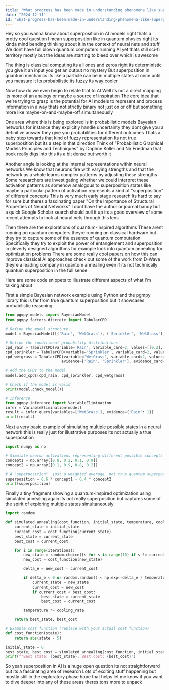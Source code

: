 ```yaml
---
title: "What progress has been made in understanding phenomena like superposition in AI models?"
date: "2024-12-11"
id: "what-progress-has-been-made-in-understanding-phenomena-like-superposition-in-ai-models"
---
```


Hey so you wanna know about superposition in AI models right thats a pretty cool question  I mean superposition like in quantum physics right its kinda mind bending thinking about it in the context of neural nets and stuff  We dont have full blown quantum computers running AI yet thats still sci-fi territory mostly but the ideas are starting to bleed over which is awesome

The thing is  classical computing its all ones and zeros right its deterministic  you give it an input you get an output  no mystery  But superposition in quantum mechanics its like a particle can be in multiple states at once until you measure it  Its probabilistic  its fuzzy  its way cooler

Now how do we even begin to relate that to AI  Well its not a direct mapping its more of an analogy  or maybe a source of inspiration  The core idea that we're trying to grasp is the potential for AI models to represent and process information in a way thats not strictly binary  not just on or off  but something more like maybe-on-and-maybe-off simultaneously

One area where this is being explored is in probabilistic models  Bayesian networks for instance  they explicitly handle uncertainty they dont give you a definitive answer they give you probabilities for different outcomes  Thats a baby step towards that kind of fuzzy representation  Its not true superposition but its a step in that direction  Think of  "Probabilistic Graphical Models Principles and Techniques" by Daphne Koller and Nir Friedman  that book really digs into this  its a bit dense but worth it

Another angle is looking at the internal representations within neural networks  We know that neurons fire with varying strengths  and that the network as a whole learns complex patterns by adjusting these strengths  Some researchers are investigating whether we could interpret these activation patterns as somehow analogous to superposition states  like maybe a particular pattern of activation represents a kind of "superposition" of different concepts  This is very much early stage research  Its hard to say for sure  but theres a fascinating paper "On the Importance of Structural Properties of Neural Networks" I dont have the author or journal handy but a quick Google Scholar search should pull it up  its a good overview of some recent attempts to look at neural nets through this lens

Then there are the explorations of quantum-inspired algorithms  These arent running on quantum computers theyre running on classical hardware but they try to capture some of the essence of quantum computation  Specifically they try to exploit the power of entanglement and superposition in cleverly designed algorithms  for example look into quantum annealing for optimization problems  There are some really cool papers on how this can improve classical AI approaches  check out some of the work from D-Wave  theyre a leading company in quantum annealing even if its not technically quantum superposition in the full sense

Here are some code snippets to illustrate different aspects of what I'm talking about

First a simple Bayesian network example using Python and the pgmpy library  this is far from true quantum superposition but it showcases probabilistic reasoning:

```python
from pgmpy.models import BayesianModel
from pgmpy.factors.discrete import TabularCPD

# Define the model structure
model = BayesianModel([('Rain', 'WetGrass'), ('Sprinkler', 'WetGrass')])

# Define the conditional probability distributions
cpd_rain = TabularCPD(variable='Rain', variable_card=2, values=[[0.2], [0.8]])
cpd_sprinkler = TabularCPD(variable='Sprinkler', variable_card=2, values=[[0.6], [0.4]])
cpd_wetgrass = TabularCPD(variable='WetGrass', variable_card=2, values=[[0.99, 0.9, 0.9, 0.0], [0.01, 0.1, 0.1, 1.0]],
                         evidence=['Rain', 'Sprinkler'], evidence_card=[2, 2])

# Add the CPDs to the model
model.add_cpds(cpd_rain, cpd_sprinkler, cpd_wetgrass)

# Check if the model is valid
print(model.check_model())

# Inference
from pgmpy.inference import VariableElimination
infer = VariableElimination(model)
result = infer.query(variables=['WetGrass'], evidence={'Rain': 1})
print(result)
```


Next a very basic example of simulating multiple possible states in a neural network this is really just for illustrative purposes its not actually a true superposition

```python
import numpy as np

# Simulate neuron activations representing different possible concepts
concept1 = np.array([0.8, 0.2, 0.1, 0.9])
concept2 = np.array([0.1, 0.9, 0.8, 0.2])

# A "superposition"  just a weighted average  not true quantum superposition
superposition = 0.6 * concept1 + 0.4 * concept2
print(superposition)
```


Finally  a tiny fragment showing a quantum-inspired optimization using simulated annealing  again its not really superposition but captures some of the spirit of exploring multiple states simultaneously

```python
import random

def simulated_annealing(cost_function, initial_state, temperature, cooling_rate, iterations):
    current_state = initial_state
    current_cost = cost_function(current_state)
    best_state = current_state
    best_cost = current_cost

    for i in range(iterations):
        new_state = random.choice([s for s in range(10) if s != current_state]) # simple example
        new_cost = cost_function(new_state)

        delta_e = new_cost - current_cost

        if delta_e < 0 or random.random() < np.exp(-delta_e / temperature):
            current_state = new_state
            current_cost = new_cost
            if current_cost < best_cost:
                best_state = current_state
                best_cost = current_cost

        temperature *= cooling_rate

    return best_state, best_cost

# Example cost function (replace with your actual cost function)
def cost_function(state):
    return abs(state - 5)  

initial_state = 0
best_state, best_cost = simulated_annealing(cost_function, initial_state, 100, 0.95, 1000)
print(f"Best state: {best_state}, Best cost: {best_cost}")
```


So yeah  superposition in AI is a huge open question  its not straightforward  but its a fascinating area of research  Lots of exciting stuff happening  but mostly still in the exploratory phase  hope that helps  let me know if you want to dive deeper into any of these areas  theres tons more to unpack
